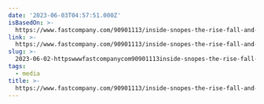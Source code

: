```yaml
---
date: '2023-06-03T04:57:51.000Z'
isBasedOn: >-
  https://www.fastcompany.com/90901113/inside-snopes-the-rise-fall-and-rebirth-of-an-internet-icon
link: >-
  https://www.fastcompany.com/90901113/inside-snopes-the-rise-fall-and-rebirth-of-an-internet-icon
slug: >-
  2023-06-02-httpswwwfastcompanycom90901113inside-snopes-the-rise-fall-and-rebirth-of-an-internet-icon
tags:
  - media
title: >-
  https://www.fastcompany.com/90901113/inside-snopes-the-rise-fall-and-rebirth-of-an-internet-icon
---
```

 
